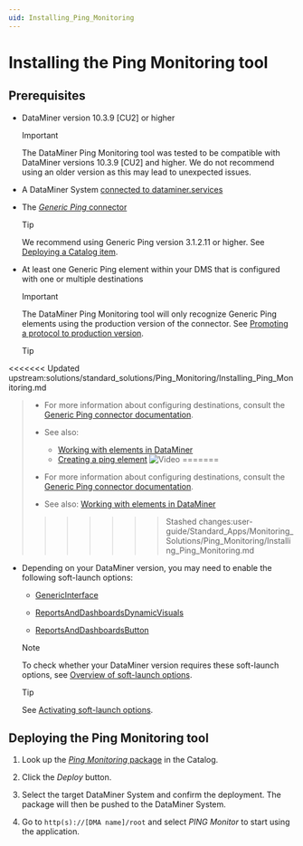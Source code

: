 ```yaml
---
uid: Installing_Ping_Monitoring
---
```


# Installing the Ping Monitoring tool

## Prerequisites

- DataMiner version 10.3.9 [CU2] or higher

  > [!IMPORTANT]
  > The DataMiner Ping Monitoring tool was tested to be compatible with DataMiner versions 10.3.9 [CU2] and higher. We do not recommend using an older version as this may lead to unexpected issues.

- A DataMiner System [connected to dataminer.services](xref:Connecting_your_DataMiner_System_to_the_cloud)

- The [*Generic Ping* connector](https://catalog.dataminer.services/detals/516670b3-a9c5-402d-88f3-16b3f0c142bb)

  > [!TIP]
  > We recommend using Generic Ping version 3.1.2.11 or higher. See [Deploying a Catalog item](xref:Deploying_a_catalog_item).

- At least one Generic Ping element within your DMS that is configured with one or multiple destinations

  > [!IMPORTANT]
  > The DataMiner Ping Monitoring tool will only recognize Generic Ping elements using the production version of the connector. See [Promoting a protocol to production version](xref:Promoting_a_protocol_version_to_production_version).

  > [!TIP]
  >
<<<<<<< Updated upstream:solutions/standard_solutions/Ping_Monitoring/Installing_Ping_Monitoring.md
  > - For more information about configuring destinations, consult the [Generic Ping connector documentation](https://catalog.dataminer.services/result/driver/530).
  > - See also:
  >
  >   - [Working with elements in DataMiner](xref:Element_cards)
  >   - [Creating a ping element](xref:Adding_elements) ![Video](~/dataminer/images/video_Duo.png)
=======
  > - For more information about configuring destinations, consult the [Generic Ping connector documentation](https://catalog.dataminer.services/details/516670b3-a9c5-402d-88f3-16b3f0c142bb).
  > - See also: [Working with elements in DataMiner](xref:Element_cards)
>>>>>>> Stashed changes:user-guide/Standard_Apps/Monitoring_Solutions/Ping_Monitoring/Installing_Ping_Monitoring.md

- Depending on your DataMiner version, you may need to enable the following soft-launch options:

  - [GenericInterface](xref:Overview_of_Soft_Launch_Options#genericinterface)

  - [ReportsAndDashboardsDynamicVisuals](xref:Overview_of_Soft_Launch_Options#reportsanddashboardsdynamicvisuals)

  - [ReportsAndDashboardsButton](xref:Overview_of_Soft_Launch_Options#reportsanddashboardsbutton)

  > [!NOTE]
  > To check whether your DataMiner version requires these soft-launch options, see [Overview of soft-launch options](xref:Overview_of_Soft_Launch_Options).

  > [!TIP]
  > See [Activating soft-launch options](xref:Activating_Soft_Launch_Options).

## Deploying the Ping Monitoring tool

1. Look up the [*Ping Monitoring* package](https://catalog.dataminer.services/details/package/4992) in the Catalog.

1. Click the *Deploy* button.

1. Select the target DataMiner System and confirm the deployment. The package will then be pushed to the DataMiner System.

1. Go to `http(s)://[DMA name]/root` and select *PING Monitor* to start using the application.
